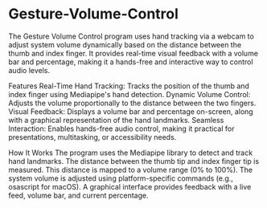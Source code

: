 # Gesture-Volume-Control
The Gesture Volume Control program uses hand tracking via a webcam to adjust system volume dynamically based on the distance between the thumb and index finger. It provides real-time visual feedback with a volume bar and percentage, making it a hands-free and interactive way to control audio levels.

Features
Real-Time Hand Tracking: Tracks the position of the thumb and index finger using Mediapipe's hand detection.
Dynamic Volume Control: Adjusts the volume proportionally to the distance between the two fingers.
Visual Feedback: Displays a volume bar and percentage on-screen, along with a graphical representation of the hand landmarks.
Seamless Interaction: Enables hands-free audio control, making it practical for presentations, multitasking, or accessibility needs.

How It Works
The program uses the Mediapipe library to detect and track hand landmarks.
The distance between the thumb tip and index finger tip is measured.
This distance is mapped to a volume range (0% to 100%).
The system volume is adjusted using platform-specific commands (e.g., osascript for macOS).
A graphical interface provides feedback with a live feed, volume bar, and current percentage.
